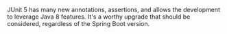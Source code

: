 JUnit 5 has many new annotations, assertions, and allows the development to leverage Java 8 features. It's a worthy upgrade that should be considered, regardless of the Spring Boot version.
